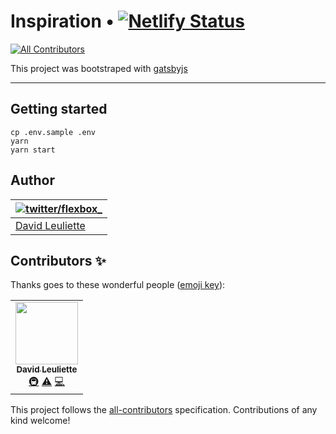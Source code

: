 # Inspiration • [![Netlify Status](https://api.netlify.com/api/v1/badges/bb39eb1b-1bf4-4087-957b-f879e2ac6911/deploy-status)](https://app.netlify.com/sites/inspirationquote/deploys)
<!-- ALL-CONTRIBUTORS-BADGE:START - Do not remove or modify this section -->
[![All Contributors](https://img.shields.io/badge/all_contributors-1-orange.svg?style=flat-square)](#contributors-)
<!-- ALL-CONTRIBUTORS-BADGE:END -->

This project was bootstraped with [gatsbyjs](https://github.com/gatsbyjs/gatsby#readme)

---

## Getting started

    cp .env.sample .env
    yarn
    yarn start

## Author

| [![twitter/flexbox_](https://gravatar.com/avatar/66ecc55f1bc2e5863eb516ee6f20794e?s=70)](https://twitter.com/flexbox_ 'Follow @flexbox_ on Twitter') |
| ---------------------------------------------------------------------------------------------------------------------------------------------------- |
| [David Leuliette](https://davidl.fr/)                                                                                                                |

## Contributors ✨

Thanks goes to these wonderful people ([emoji key](https://allcontributors.org/docs/en/emoji-key)):

<!-- ALL-CONTRIBUTORS-LIST:START - Do not remove or modify this section -->
<!-- prettier-ignore-start -->
<!-- markdownlint-disable -->
<table>
  <tr>
    <td align="center"><a href="https://davidl.fr"><img src="https://avatars.githubusercontent.com/u/360936?v=4?s=100" width="100px;" alt=""/><br /><sub><b>David Leuliette</b></sub></a><br /><a href="#infra-flexbox" title="Infrastructure (Hosting, Build-Tools, etc)">🚇</a> <a href="https://github.com/flexbox/inspiration/commits?author=flexbox" title="Tests">⚠️</a> <a href="https://github.com/flexbox/inspiration/commits?author=flexbox" title="Code">💻</a></td>
  </tr>
</table>

<!-- markdownlint-restore -->
<!-- prettier-ignore-end -->

<!-- ALL-CONTRIBUTORS-LIST:END -->

This project follows the [all-contributors](https://github.com/all-contributors/all-contributors) specification. Contributions of any kind welcome!